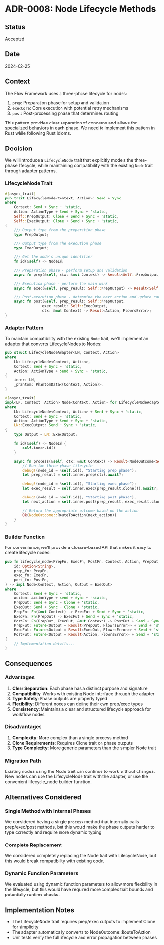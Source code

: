 # ADR-0008: Node Lifecycle Methods

## Status

Accepted

## Date

2024-02-25

## Context

The Flow Framework uses a three-phase lifecycle for nodes:

1. `prep`: Preparation phase for setup and validation
2. `execCore`: Core execution with potential retry mechanisms
3. `post`: Post-processing phase that determines routing

This pattern provides clear separation of concerns and allows for specialized behaviors in each phase. We need to implement this pattern in Rust while following Rust idioms.

## Decision

We will introduce a `LifecycleNode` trait that explicitly models the three-phase lifecycle, while maintaining compatibility with the existing `Node` trait through adapter patterns.

### LifecycleNode Trait

```rust
#[async_trait]
pub trait LifecycleNode<Context, Action>: Send + Sync
where
    Context: Send + Sync + 'static,
    Action: ActionType + Send + Sync + 'static,
    Self::PrepOutput: Clone + Send + Sync + 'static,
    Self::ExecOutput: Clone + Send + Sync + 'static,
{
    /// Output type from the preparation phase
    type PrepOutput;

    /// Output type from the execution phase
    type ExecOutput;

    /// Get the node's unique identifier
    fn id(&self) -> NodeId;

    /// Preparation phase - perform setup and validation
    async fn prep(&self, ctx: &mut Context) -> Result<Self::PrepOutput, FlowrsError>;

    /// Execution phase - perform the main work
    async fn exec(&self, prep_result: Self::PrepOutput) -> Result<Self::ExecOutput, FlowrsError>;

    /// Post-execution phase - determine the next action and update context
    async fn post(&self, prep_result: Self::PrepOutput,
                 exec_result: Self::ExecOutput,
                 ctx: &mut Context) -> Result<Action, FlowrsError>;
}
```

### Adapter Pattern

To maintain compatibility with the existing `Node` trait, we'll implement an adapter that converts LifecycleNodes to Nodes:

```rust
pub struct LifecycleNodeAdapter<LN, Context, Action>
where
    LN: LifecycleNode<Context, Action>,
    Context: Send + Sync + 'static,
    Action: ActionType + Send + Sync + 'static,
{
    inner: LN,
    _phantom: PhantomData<(Context, Action)>,
}

#[async_trait]
impl<LN, Context, Action> Node<Context, Action> for LifecycleNodeAdapter<LN, Context, Action>
where
    LN: LifecycleNode<Context, Action> + Send + Sync + 'static,
    Context: Send + Sync + 'static,
    Action: ActionType + Send + Sync + 'static,
    LN::ExecOutput: Send + Sync + 'static,
{
    type Output = LN::ExecOutput;

    fn id(&self) -> NodeId {
        self.inner.id()
    }

    async fn process(&self, ctx: &mut Context) -> Result<NodeOutcome<Self::Output, Action>, FlowrsError> {
        // Run the three-phase lifecycle
        debug!(node_id = %self.id(), "Starting prep phase");
        let prep_result = self.inner.prep(ctx).await?;

        debug!(node_id = %self.id(), "Starting exec phase");
        let exec_result = self.inner.exec(prep_result.clone()).await?;

        debug!(node_id = %self.id(), "Starting post phase");
        let next_action = self.inner.post(prep_result, exec_result.clone(), ctx).await?;

        // Return the appropriate outcome based on the action
        Ok(NodeOutcome::RouteToAction(next_action))
    }
}
```

### Builder Function

For convenience, we'll provide a closure-based API that makes it easy to create lifecycle nodes:

```rust
pub fn lifecycle_node<PrepFn, ExecFn, PostFn, Context, Action, PrepOut, ExecOut, PrepFut, ExecFut, PostFut>(
    id: Option<String>,
    prep_fn: PrepFn,
    exec_fn: ExecFn,
    post_fn: PostFn,
) -> impl Node<Context, Action, Output = ExecOut>
where
    Context: Send + Sync + 'static,
    Action: ActionType + Send + Sync + 'static,
    PrepOut: Send + Sync + Clone + 'static,
    ExecOut: Send + Sync + Clone + 'static,
    PrepFn: Fn(&mut Context) -> PrepFut + Send + Sync + 'static,
    ExecFn: Fn(PrepOut) -> ExecFut + Send + Sync + 'static,
    PostFn: Fn(PrepOut, ExecOut, &mut Context) -> PostFut + Send + Sync + 'static,
    PrepFut: Future<Output = Result<PrepOut, FlowrsError>> + Send + 'static,
    ExecFut: Future<Output = Result<ExecOut, FlowrsError>> + Send + 'static,
    PostFut: Future<Output = Result<Action, FlowrsError>> + Send + 'static,
{
    // Implementation details...
}
```

## Consequences

### Advantages

1. **Clear Separation**: Each phase has a distinct purpose and signature
2. **Compatibility**: Works with existing Node interface through the adapter
3. **Type Safety**: Phase outputs are properly typed
4. **Flexibility**: Different nodes can define their own prep/exec types
5. **Consistency**: Maintains a clear and structured lifecycle approach for workflow nodes

### Disadvantages

1. **Complexity**: More complex than a single process method
2. **Clone Requirements**: Requires Clone trait on phase outputs
3. **Type Complexity**: More generic parameters than the simpler Node trait

### Migration Path

Existing nodes using the Node trait can continue to work without changes. New nodes can use the LifecycleNode trait with the adapter, or use the convenient lifecycle_node builder function.

## Alternatives Considered

### Single Method with Internal Phases

We considered having a single `process` method that internally calls prep/exec/post methods, but this would make the phase outputs harder to type correctly and require more dynamic typing.

### Complete Replacement

We considered completely replacing the Node trait with LifecycleNode, but this would break compatibility with existing code.

### Dynamic Function Parameters

We evaluated using dynamic function parameters to allow more flexibility in the lifecycle, but this would have required more complex trait bounds and potentially runtime checks.

## Implementation Notes

- The LifecycleNode trait requires prep/exec outputs to implement Clone for simplicity
- The adapter automatically converts to NodeOutcome::RouteToAction
- Unit tests verify the full lifecycle and error propagation between phases
